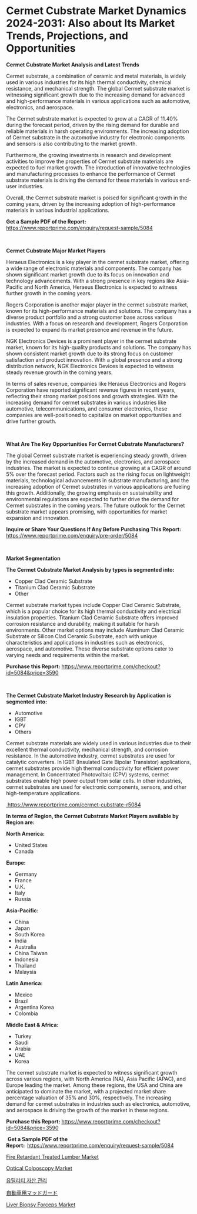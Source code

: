 <p><h1>Cermet Cubstrate Market Dynamics 2024-2031: Also about Its Market Trends, Projections, and Opportunities</h1></p><p><strong>Cermet Cubstrate Market Analysis and Latest Trends</strong></p>
<p><p>Cermet substrate, a combination of ceramic and metal materials, is widely used in various industries for its high thermal conductivity, chemical resistance, and mechanical strength. The global Cermet substrate market is witnessing significant growth due to the increasing demand for advanced and high-performance materials in various applications such as automotive, electronics, and aerospace.</p><p>The Cermet substrate market is expected to grow at a CAGR of 11.40% during the forecast period, driven by the rising demand for durable and reliable materials in harsh operating environments. The increasing adoption of Cermet substrate in the automotive industry for electronic components and sensors is also contributing to the market growth.</p><p>Furthermore, the growing investments in research and development activities to improve the properties of Cermet substrate materials are expected to fuel market growth. The introduction of innovative technologies and manufacturing processes to enhance the performance of Cermet substrate materials is driving the demand for these materials in various end-user industries.</p><p>Overall, the Cermet substrate market is poised for significant growth in the coming years, driven by the increasing adoption of high-performance materials in various industrial applications.</p></p>
<p><strong>Get a Sample PDF of the Report:&nbsp;</strong> <a href="https://www.reportprime.com/enquiry/request-sample/5084">https://www.reportprime.com/enquiry/request-sample/5084</a></p>
<p>&nbsp;</p>
<p><strong>Cermet Cubstrate Major Market Players</strong></p>
<p><p>Heraeus Electronics is a key player in the cermet substrate market, offering a wide range of electronic materials and components. The company has shown significant market growth due to its focus on innovation and technology advancements. With a strong presence in key regions like Asia-Pacific and North America, Heraeus Electronics is expected to witness further growth in the coming years.</p><p>Rogers Corporation is another major player in the cermet substrate market, known for its high-performance materials and solutions. The company has a diverse product portfolio and a strong customer base across various industries. With a focus on research and development, Rogers Corporation is expected to expand its market presence and revenue in the future.</p><p>NGK Electronics Devices is a prominent player in the cermet substrate market, known for its high-quality products and solutions. The company has shown consistent market growth due to its strong focus on customer satisfaction and product innovation. With a global presence and a strong distribution network, NGK Electronics Devices is expected to witness steady revenue growth in the coming years.</p><p>In terms of sales revenue, companies like Heraeus Electronics and Rogers Corporation have reported significant revenue figures in recent years, reflecting their strong market positions and growth strategies. With the increasing demand for cermet substrates in various industries like automotive, telecommunications, and consumer electronics, these companies are well-positioned to capitalize on market opportunities and drive further growth.</p></p>
<p>&nbsp;</p>
<p><strong>What Are The Key Opportunities For Cermet Cubstrate Manufacturers?</strong></p>
<p><p>The global Cermet substrate market is experiencing steady growth, driven by the increased demand in the automotive, electronics, and aerospace industries. The market is expected to continue growing at a CAGR of around 5% over the forecast period. Factors such as the rising focus on lightweight materials, technological advancements in substrate manufacturing, and the increasing adoption of Cermet substrates in various applications are fueling this growth. Additionally, the growing emphasis on sustainability and environmental regulations are expected to further drive the demand for Cermet substrates in the coming years. The future outlook for the Cermet substrate market appears promising, with opportunities for market expansion and innovation.</p></p>
<p><strong>Inquire or Share Your Questions If Any Before Purchasing This Report:</strong> <a href="https://www.reportprime.com/enquiry/pre-order/5084">https://www.reportprime.com/enquiry/pre-order/5084</a></p>
<p>&nbsp;</p>
<p><strong>Market Segmentation</strong></p>
<p><strong>The Cermet Cubstrate Market Analysis by types is segmented into:</strong></p>
<p><ul><li>Copper Clad Ceramic Substrate</li><li>Titanium Clad Ceramic Substrate</li><li>Other</li></ul></p>
<p><p>Cermet substrate market types include Copper Clad Ceramic Substrate, which is a popular choice for its high thermal conductivity and electrical insulation properties. Titanium Clad Ceramic Substrate offers improved corrosion resistance and durability, making it suitable for harsh environments. Other market options may include Aluminum Clad Ceramic Substrate or Silicon Clad Ceramic Substrate, each with unique characteristics and applications in industries such as electronics, aerospace, and automotive. These diverse substrate options cater to varying needs and requirements within the market.</p></p>
<p><strong>Purchase this Report:&nbsp;</strong><a href="https://www.reportprime.com/checkout?id=5084&price=3590">https://www.reportprime.com/checkout?id=5084&price=3590</a></p>
<p>&nbsp;</p>
<p><strong>The Cermet Cubstrate Market Industry Research by Application is segmented into:</strong></p>
<p><ul><li>Automotive</li><li>IGBT</li><li>CPV</li><li>Others</li></ul></p>
<p><p>Cermet substrate materials are widely used in various industries due to their excellent thermal conductivity, mechanical strength, and corrosion resistance. In the automotive industry, cermet substrates are used for catalytic converters. In IGBT (Insulated Gate Bipolar Transistor) applications, cermet substrates provide high thermal conductivity for efficient power management. In Concentrated Photovoltaic (CPV) systems, cermet substrates enable high power output from solar cells. In other industries, cermet substrates are used for electronic components, sensors, and other high-temperature applications.</p></p>
<p><a href="https://www.reportprime.com/cermet-cubstrate-r5084">&nbsp;https://www.reportprime.com/cermet-cubstrate-r5084</a></p>
<p><strong>In terms of Region, the Cermet Cubstrate Market Players available by Region are:</strong></p>
<p>
    <p> <strong> North America: </strong>
        <ul>
            <li>United States</li>
            <li>Canada</li>
        </ul>
        </p> 
    <p> <strong> Europe: </strong>
        <ul>
            <li>Germany</li>
            <li>France</li>
            <li>U.K.</li>
            <li>Italy</li>
            <li>Russia</li>
        </ul>
        </p> 
    <p> <strong> Asia-Pacific: </strong>
        <ul>
            <li>China</li>
            <li>Japan</li>
            <li>South Korea</li>
            <li>India</li>
            <li>Australia</li>
            <li>China Taiwan</li>
            <li>Indonesia</li>
            <li>Thailand</li>
            <li>Malaysia</li>
        </ul>
        </p> 
    <p> <strong> Latin America: </strong>
        <ul>
            <li>Mexico</li>
            <li>Brazil</li>
            <li>Argentina Korea</li>
            <li>Colombia</li>
        </ul>
        </p> 
    <p> <strong> Middle East & Africa: </strong>
        <ul>
            <li>Turkey</li>
            <li>Saudi</li>
            <li>Arabia</li>
            <li>UAE</li>
            <li>Korea</li>
        </ul>
    </p>
    </p>
<p><p>The cermet substrate market is expected to witness significant growth across various regions, with North America (NA), Asia Pacific (APAC), and Europe leading the market. Among these regions, the USA and China are anticipated to dominate the market, with a projected market share percentage valuation of 35% and 30%, respectively. The increasing demand for cermet substrates in industries such as electronics, automotive, and aerospace is driving the growth of the market in these regions.</p></p>
<p><strong>Purchase this Report: </strong><a href="https://www.reportprime.com/checkout?id=5084&price=3590">https://www.reportprime.com/checkout?id=5084&price=3590</a></p>
<p>&nbsp;<strong>Get a Sample PDF of the Report:&nbsp;&nbsp;</strong><a href="https://www.reportprime.com/enquiry/request-sample/5084">https://www.reportprime.com/enquiry/request-sample/5084</a></p>
<p><strong></strong></p>
<p><p><a href="https://medium.com/@alan.ball8990/fire-retardant-treated-lumber-market-size-share-trends-analysis-report-by-end-use-interior-26af3dfde80f">Fire Retardant Treated Lumber Market</a></p><p><a href="https://issuu.com/reportprime-2/docs/optical-colposcopy-market-size-2030.pptx">Optical Colposcopy Market</a></p><p><a href="https://medium.com/@munchkin678568/%EC%9C%A0%ED%8B%B8%EB%A6%AC%ED%8B%B0-%EC%9E%90%EC%82%B0-%EA%B4%80%EB%A6%AC-%EC%8B%9C%EC%9E%A5-%EA%B8%80%EB%A1%9C%EB%B2%8C-%EB%B0%8F-%EC%A7%80%EC%97%AD-%EB%B6%84%EC%84%9D-%EC%A7%80%EC%97%AD-%EA%B5%AD%EA%B0%80-%EC%88%98%EC%A4%80-%EB%B6%84%EC%84%9D-%EB%B0%8F-%EA%B2%BD%EC%9F%81-%ED%99%98%EA%B2%BD%EC%97%90-%EC%B4%88%EC%A0%90%EC%9D%84-%EB%A7%9E%EC%B6%A4-4fc93a713839">유틸리티 자산 관리</a></p><p><a href="https://medium.com/@isabeleterson7845/%E8%87%AA%E5%8B%95%E8%BB%8A%E3%81%AE%E6%B3%A5%E9%99%A4%E3%81%91%E5%B8%82%E5%A0%B4%E3%81%AE%E8%A6%8F%E6%A8%A1-%E6%88%90%E9%95%B7-%E3%81%8A%E3%82%88%E3%81%B3%E5%B8%82%E5%A0%B4%E3%82%BB%E3%82%B0%E3%83%A1%E3%83%B3%E3%83%86%E3%83%BC%E3%82%B7%E3%83%A7%E3%83%B3%E3%81%A8%E5%9C%B0%E5%9F%9F%E5%88%A5%E3%81%AE%E6%B4%9E%E5%AF%9F%E3%81%AB%E3%82%88%E3%82%8B%E7%94%A3%E6%A5%AD%E5%88%86%E6%9E%90-%E3%81%8A%E3%82%88%E3%81%B32031%E5%B9%B4%E3%81%BE%E3%81%A7%E3%81%AE%E4%BA%88%E6%B8%AC-f61fc9a6c6c1">自動車用マッドガード</a></p><p><a href="https://issuu.com/reportprime-2/docs/liver-biopsy-forceps-market-size-2030.pptx">Liver Biopsy Forceps Market</a></p></p>